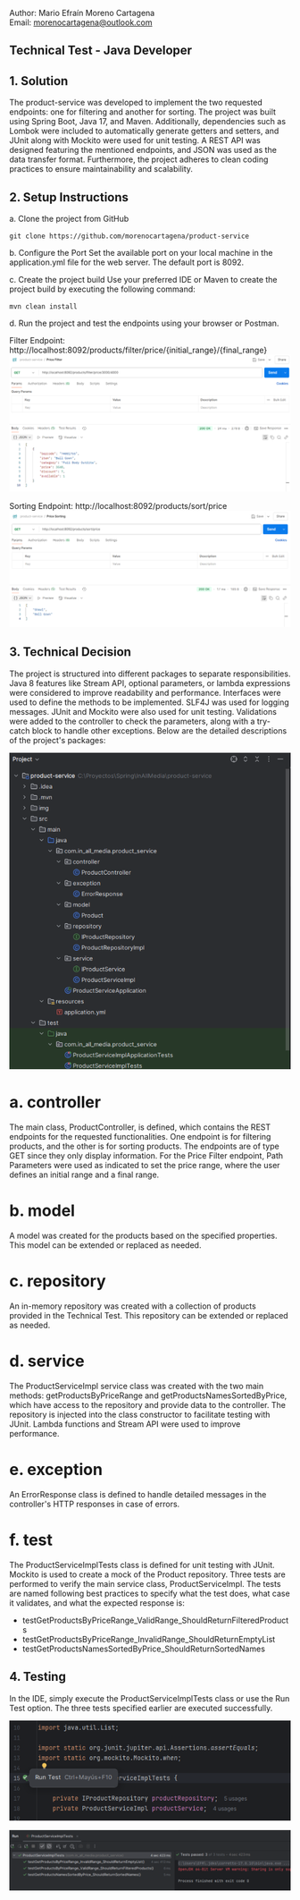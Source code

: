 Author: Mario Efraín Moreno Cartagena  
Email: morenocartagena@outlook.com

## Technical Test - Java Developer

## 1. Solution
The product-service was developed to implement the two requested endpoints: one for filtering and 
another for sorting. The project was built using Spring Boot, Java 17, and Maven. Additionally, 
dependencies such as Lombok were included to automatically generate getters and setters, and JUnit 
along with Mockito were used for unit testing. A REST API was designed featuring the mentioned 
endpoints, and JSON was used as the data transfer format. Furthermore, the project adheres to clean 
coding practices to ensure maintainability and scalability.

## 2. Setup Instructions

a. Clone the project from GitHub
```
git clone https://github.com/morenocartagena/product-service
```

b. Configure the Port
Set the available port on your local machine in the application.yml file for the web server. The 
default port is 8092.

c. Create the project build
Use your preferred IDE or Maven to create the project build by executing the following command:
```
mvn clean install
```

d. Run the project and test the endpoints using your browser or Postman.

   Filter Endpoint: http://localhost:8092/products/filter/price/{initial_range}/{final_range}
   ![Example of Filter Endpoint](./img/filter.PNG)
   
   Sorting Endpoint: http://localhost:8092/products/sort/price
   ![Example of Sorting Endpoint](./img/sort.PNG)


## 3. Technical Decision
The project is structured into different packages to separate responsibilities. Java 8 features 
like Stream API, optional parameters, or lambda expressions were considered to improve readability 
and performance. Interfaces were used to define the methods to be implemented. SLF4J was used for 
logging messages. JUnit and Mockito were also used for unit testing. Validations were added to the 
controller to check the parameters, along with a try-catch block to handle other exceptions. Below 
are the detailed descriptions of the project's packages:

![Product Service Project](./img/project.PNG)

# a. controller
The main class, ProductController, is defined, which contains the REST endpoints for the requested 
functionalities. One endpoint is for filtering products, and the other is for sorting products. The 
endpoints are of type GET since they only display information. For the Price Filter endpoint, Path 
Parameters were used as indicated to set the price range, where the user defines an initial range 
and a final range.

# b. model
A model was created for the products based on the specified properties. This model can be extended 
or replaced as needed.

# c. repository
An in-memory repository was created with a collection of products provided in the Technical Test. 
This repository can be extended or replaced as needed.

# d. service
The ProductServiceImpl service class was created with the two main methods: getProductsByPriceRange 
and getProductsNamesSortedByPrice, which have access to the repository and provide data to the 
controller. The repository is injected into the class constructor to facilitate testing with JUnit.
Lambda functions and Stream API were used to improve performance.

# e. exception
An ErrorResponse class is defined to handle detailed messages in the controller's HTTP responses in 
case of errors.

# f. test
The ProductServiceImplTests class is defined for unit testing with JUnit. Mockito is used to create 
a mock of the Product repository. Three tests are performed to verify the main service class, 
ProductServiceImpl. The tests are named following best practices to specify what the test does, what 
case it validates, and what the expected response is:
   - testGetProductsByPriceRange_ValidRange_ShouldReturnFilteredProducts
   - testGetProductsByPriceRange_InvalidRange_ShouldReturnEmptyList
   - testGetProductsNamesSortedByPrice_ShouldReturnSortedNames

## 4. Testing
In the IDE, simply execute the ProductServiceImplTests class or use the Run Test option. The three 
tests specified earlier are executed successfully.

![Run Tests](./img/run-test.PNG)

![Successful Results for the defined Tests](./img/result-test.PNG)
